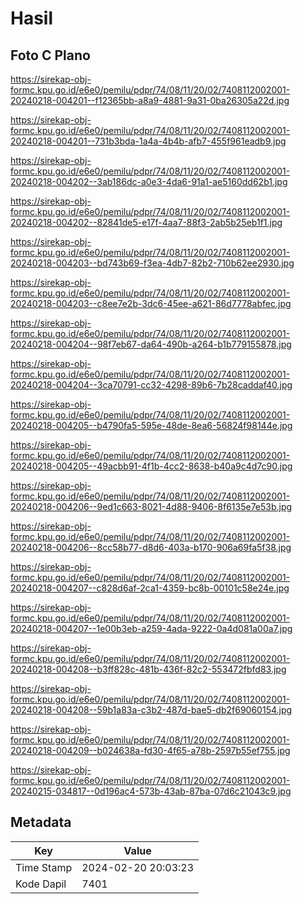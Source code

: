 # Hasil

## Foto C Plano

https://sirekap-obj-formc.kpu.go.id/e6e0/pemilu/pdpr/74/08/11/20/02/7408112002001-20240218-004201--f12365bb-a8a9-4881-9a31-0ba26305a22d.jpg

https://sirekap-obj-formc.kpu.go.id/e6e0/pemilu/pdpr/74/08/11/20/02/7408112002001-20240218-004201--731b3bda-1a4a-4b4b-afb7-455f961eadb9.jpg

https://sirekap-obj-formc.kpu.go.id/e6e0/pemilu/pdpr/74/08/11/20/02/7408112002001-20240218-004202--3ab186dc-a0e3-4da6-91a1-ae5160dd62b1.jpg

https://sirekap-obj-formc.kpu.go.id/e6e0/pemilu/pdpr/74/08/11/20/02/7408112002001-20240218-004202--82841de5-e17f-4aa7-88f3-2ab5b25eb1f1.jpg

https://sirekap-obj-formc.kpu.go.id/e6e0/pemilu/pdpr/74/08/11/20/02/7408112002001-20240218-004203--bd743b69-f3ea-4db7-82b2-710b62ee2930.jpg

https://sirekap-obj-formc.kpu.go.id/e6e0/pemilu/pdpr/74/08/11/20/02/7408112002001-20240218-004203--c8ee7e2b-3dc6-45ee-a621-86d7778abfec.jpg

https://sirekap-obj-formc.kpu.go.id/e6e0/pemilu/pdpr/74/08/11/20/02/7408112002001-20240218-004204--98f7eb67-da64-490b-a264-b1b779155878.jpg

https://sirekap-obj-formc.kpu.go.id/e6e0/pemilu/pdpr/74/08/11/20/02/7408112002001-20240218-004204--3ca70791-cc32-4298-89b6-7b28caddaf40.jpg

https://sirekap-obj-formc.kpu.go.id/e6e0/pemilu/pdpr/74/08/11/20/02/7408112002001-20240218-004205--b4790fa5-595e-48de-8ea6-56824f98144e.jpg

https://sirekap-obj-formc.kpu.go.id/e6e0/pemilu/pdpr/74/08/11/20/02/7408112002001-20240218-004205--49acbb91-4f1b-4cc2-8638-b40a9c4d7c90.jpg

https://sirekap-obj-formc.kpu.go.id/e6e0/pemilu/pdpr/74/08/11/20/02/7408112002001-20240218-004206--9ed1c663-8021-4d88-9406-8f6135e7e53b.jpg

https://sirekap-obj-formc.kpu.go.id/e6e0/pemilu/pdpr/74/08/11/20/02/7408112002001-20240218-004206--8cc58b77-d8d6-403a-b170-906a69fa5f38.jpg

https://sirekap-obj-formc.kpu.go.id/e6e0/pemilu/pdpr/74/08/11/20/02/7408112002001-20240218-004207--c828d6af-2ca1-4359-bc8b-00101c58e24e.jpg

https://sirekap-obj-formc.kpu.go.id/e6e0/pemilu/pdpr/74/08/11/20/02/7408112002001-20240218-004207--1e00b3eb-a259-4ada-9222-0a4d081a00a7.jpg

https://sirekap-obj-formc.kpu.go.id/e6e0/pemilu/pdpr/74/08/11/20/02/7408112002001-20240218-004208--b3ff828c-481b-436f-82c2-553472fbfd83.jpg

https://sirekap-obj-formc.kpu.go.id/e6e0/pemilu/pdpr/74/08/11/20/02/7408112002001-20240218-004208--59b1a83a-c3b2-487d-bae5-db2f69060154.jpg

https://sirekap-obj-formc.kpu.go.id/e6e0/pemilu/pdpr/74/08/11/20/02/7408112002001-20240218-004209--b024638a-fd30-4f65-a78b-2597b55ef755.jpg

https://sirekap-obj-formc.kpu.go.id/e6e0/pemilu/pdpr/74/08/11/20/02/7408112002001-20240215-034817--0d196ac4-573b-43ab-87ba-07d6c21043c9.jpg


## Metadata

| Key        | Value               |
| ---------- | ------------------- |
| Time Stamp | 2024-02-20 20:03:23 |
| Kode Dapil | 7401                |



